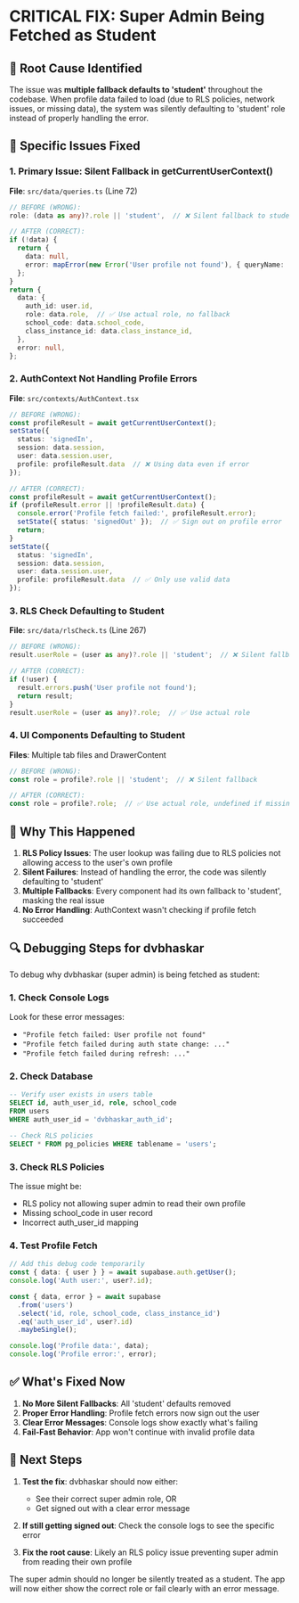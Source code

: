 # CRITICAL FIX: Super Admin Being Fetched as Student

## 🚨 **Root Cause Identified**

The issue was **multiple fallback defaults to 'student'** throughout the codebase. When profile data failed to load (due to RLS policies, network issues, or missing data), the system was silently defaulting to 'student' role instead of properly handling the error.

## 🔧 **Specific Issues Fixed**

### 1. **Primary Issue: Silent Fallback in getCurrentUserContext()**
**File**: `src/data/queries.ts` (Line 72)
```typescript
// BEFORE (WRONG):
role: (data as any)?.role || 'student',  // ❌ Silent fallback to student

// AFTER (CORRECT):
if (!data) {
  return {
    data: null,
    error: mapError(new Error('User profile not found'), { queryName: 'getCurrentUserContext', table: 'users' }),
  };
}
return {
  data: {
    auth_id: user.id,
    role: data.role,  // ✅ Use actual role, no fallback
    school_code: data.school_code,
    class_instance_id: data.class_instance_id,
  },
  error: null,
};
```

### 2. **AuthContext Not Handling Profile Errors**
**File**: `src/contexts/AuthContext.tsx`
```typescript
// BEFORE (WRONG):
const profileResult = await getCurrentUserContext();
setState({ 
  status: 'signedIn', 
  session: data.session, 
  user: data.session.user,
  profile: profileResult.data  // ❌ Using data even if error
});

// AFTER (CORRECT):
const profileResult = await getCurrentUserContext();
if (profileResult.error || !profileResult.data) {
  console.error('Profile fetch failed:', profileResult.error);
  setState({ status: 'signedOut' });  // ✅ Sign out on profile error
  return;
}
setState({ 
  status: 'signedIn', 
  session: data.session, 
  user: data.session.user,
  profile: profileResult.data  // ✅ Only use valid data
});
```

### 3. **RLS Check Defaulting to Student**
**File**: `src/data/rlsCheck.ts` (Line 267)
```typescript
// BEFORE (WRONG):
result.userRole = (user as any)?.role || 'student';  // ❌ Silent fallback

// AFTER (CORRECT):
if (!user) {
  result.errors.push('User profile not found');
  return result;
}
result.userRole = (user as any)?.role;  // ✅ Use actual role
```

### 4. **UI Components Defaulting to Student**
**Files**: Multiple tab files and DrawerContent
```typescript
// BEFORE (WRONG):
const role = profile?.role || 'student';  // ❌ Silent fallback

// AFTER (CORRECT):
const role = profile?.role;  // ✅ Use actual role, undefined if missing
```

## 🎯 **Why This Happened**

1. **RLS Policy Issues**: The user lookup was failing due to RLS policies not allowing access to the user's own profile
2. **Silent Failures**: Instead of handling the error, the code was silently defaulting to 'student'
3. **Multiple Fallbacks**: Every component had its own fallback to 'student', masking the real issue
4. **No Error Handling**: AuthContext wasn't checking if profile fetch succeeded

## 🔍 **Debugging Steps for dvbhaskar**

To debug why dvbhaskar (super admin) is being fetched as student:

### 1. **Check Console Logs**
Look for these error messages:
- `"Profile fetch failed: User profile not found"`
- `"Profile fetch failed during auth state change: ..."`
- `"Profile fetch failed during refresh: ..."`

### 2. **Check Database**
```sql
-- Verify user exists in users table
SELECT id, auth_user_id, role, school_code 
FROM users 
WHERE auth_user_id = 'dvbhaskar_auth_id';

-- Check RLS policies
SELECT * FROM pg_policies WHERE tablename = 'users';
```

### 3. **Check RLS Policies**
The issue might be:
- RLS policy not allowing super admin to read their own profile
- Missing school_code in user record
- Incorrect auth_user_id mapping

### 4. **Test Profile Fetch**
```typescript
// Add this debug code temporarily
const { data: { user } } = await supabase.auth.getUser();
console.log('Auth user:', user?.id);

const { data, error } = await supabase
  .from('users')
  .select('id, role, school_code, class_instance_id')
  .eq('auth_user_id', user?.id)
  .maybeSingle();

console.log('Profile data:', data);
console.log('Profile error:', error);
```

## ✅ **What's Fixed Now**

1. **No More Silent Fallbacks**: All 'student' defaults removed
2. **Proper Error Handling**: Profile fetch errors now sign out the user
3. **Clear Error Messages**: Console logs show exactly what's failing
4. **Fail-Fast Behavior**: App won't continue with invalid profile data

## 🚀 **Next Steps**

1. **Test the fix**: dvbhaskar should now either:
   - See their correct super admin role, OR
   - Get signed out with a clear error message

2. **If still getting signed out**: Check the console logs to see the specific error

3. **Fix the root cause**: Likely an RLS policy issue preventing super admin from reading their own profile

The super admin should no longer be silently treated as a student. The app will now either show the correct role or fail clearly with an error message.
